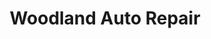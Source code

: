 ---
title: "Woodland Auto Repair"
url: /philadelphia/woodland-auto-repair-elmwood-avenue/
shop: Autowerkstatt
---